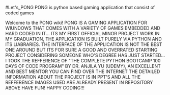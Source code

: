 #Let's_PONG 
PONG is python based gaming application that consist of coded games

Welcome to the PONG wiki!
PONG IS A GAMING APPLICATION FOR WIUNDOWS THAT COMES WITH A VARIETY OF GAMES EMBEDDED AND HARD CODED IN IT...
ITS MY FIRST OFFICIAL MINOR PROJECT WORK IN MY GRADUATION, 
THE APPLICATION IS BUILT PURELY VIA PYTHON AND ITS LIABRARIES. 
THE INTERFACE OF THE APPLICATION IS NOT THE BEST ONE AROUND BUT ITS FOR SURE A GOOD AND OVERRATED STARTING PROJECT CONSIDERING SOMEONE WHO'S DEGREE HAS JUST STARTED... 
I TOOK THE REFFERENCE OF "THE COMPLETE PYTHON BOOTCAMP 100 DAYS OF CODE PROGRAM" BY DR. ANJILA YU (UDEMY), AN EXCELLENT AND BEST MENTOR YOU CAN FIND OVER THE INTERNET THE DETAILED INFORMATION ABOUT THE PROJECT IS IN PPT'S AND ALL THE REFFERENCE IMAGES USED ARE ALREADY PRESENT IN REPOSITORY ABOVE HAVE FUN! HAPPY CODING!!!
